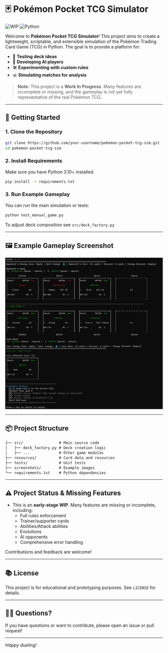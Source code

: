 # 🃏 Pokémon Pocket TCG Simulator

![WIP](https://img.shields.io/badge/status-WIP-orange) ![Python](https://img.shields.io/badge/language-Python-blue)

Welcome to **Pokémon Pocket TCG Simulator**! This project aims to create a lightweight, scriptable, and extensible simulation of the Pokémon Trading Card Game (TCG) in Python. The goal is to provide a platform for:

- 🧪 **Testing deck ideas**
- 🤖 **Developing AI players**
- 🛠️ **Experimenting with custom rules**
- 📊 **Simulating matches for analysis**

> **Note:** This project is a **Work In Progress**. Many features are incomplete or missing, and the gameplay is not yet fully representative of the real Pokémon TCG.

---

## 🚀 Getting Started

### 1. **Clone the Repository**
```sh
git clone https://github.com/your-username/pokemon-pocket-tcg-sim.git
cd pokemon-pocket-tcg-sim
```

### 2. **Install Requirements**
Make sure you have Python 3.10+ installed.
```sh
pip install -r requirements.txt
```

### 3. **Run Example Gameplay**
You can run the main simulation or tests:
```sh
python test_manual_game.py
```
To adjust deck composition see ```src/deck_factory.py```


---

## 🖼️ Example Gameplay Screenshot

![Example Gameplay](screenshots/example.png)

---

## 📦 Project Structure

```
├── src/                # Main source code
│   ├── deck_factory.py # Deck creation logic
│   ├── ...             # Other game modules
├── resources/          # Card data and resources
├── tests/              # Unit tests
├── screenshots/        # Example images
└── requirements.txt    # Python dependencies
```

---

## ⚠️ Project Status & Missing Features

- This is an **early-stage WIP**. Many features are missing or incomplete, including:
  - Full rules enforcement
  - Trainer/supporter cards
  - Abilities/Attack abilities
  - Evolutions
  - AI opponents
  - Comprehensive error handling

Contributions and feedback are welcome!

---

## 📚 License

This project is for educational and prototyping purposes. See `LICENSE` for details.

---

## 🙋‍♂️ Questions?
If you have questions or want to contribute, please open an issue or pull request!

---

*Happy dueling!*
